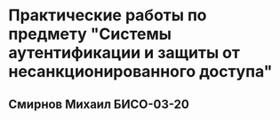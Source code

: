 # Практические работы по предмету "Системы аутентификации и защиты от несанкционированного доступа"

## Смирнов Михаил БИСО-03-20